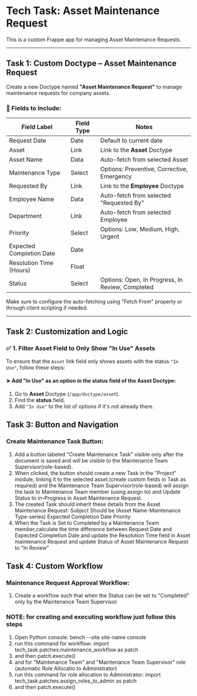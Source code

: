 # Tech Task: Asset Maintenance Request

This is a custom Frappe app for managing Asset Maintenance Requests.

---

## Task 1: Custom Doctype – Asset Maintenance Request

Create a new Doctype named **"Asset Maintenance Request"** to manage maintenance requests for company assets.

### 🔧 Fields to Include:

| Field Label                | Field Type  | Notes                                                                 |
|---------------------------|-------------|-----------------------------------------------------------------------|
| Request Date              | Date        | Default to current date                                              |
| Asset                     | Link        | Link to the **Asset** Doctype                                        |
| Asset Name                | Data        | Auto-fetch from selected Asset                                       |
| Maintenance Type          | Select      | Options: Preventive, Corrective, Emergency                           |
| Requested By              | Link        | Link to the **Employee** Doctype                                     |
| Employee Name             | Data        | Auto-fetch from selected "Requested By"                              |
| Department                | Link        | Auto-fetch from selected Employee                                    |
| Priority                  | Select      | Options: Low, Medium, High, Urgent                                   |
| Expected Completion Date  | Date        |                                                                       |
| Resolution Time (Hours)   | Float       |                                                                       |
| Status                    | Select      | Options: Open, In Progress, In Review, Completed                     |

Make sure to configure the auto-fetching using "Fetch From" property or through client scripting if needed.

---

## Task 2: Customization and Logic

### ✅ 1. Filter Asset Field to Only Show "In Use" Assets
To ensure that the `Asset` link field only shows assets with the status `"In Use"`, follow these steps:

#### ➤ Add "In Use" as an option in the **status** field of the **Asset** Doctype:
1. Go to **Asset** Doctype (`/app/doctype/asset`).
2. Find the **status** field.
3. Add `"In Use"` to the list of options if it's not already there.


## Task 3: Button and Navigation
### Create Maintenance Task Button:
1. Add a button labeled "Create Maintenance Task" visible only after the document is saved and will be visible to the Maintenance Team Supervisor(role-based).
2. When clicked, the button should create a new Task in the "Project" module, linking it to the selected asset.(create custom fields in Task as required) and the Maintenance Team Supervisor(role-based) will assign the task to Maintenance Team member (using assign to) and Update Status to in-Progress in Asset Maintenance Request.
3. The created Task should inherit these details from the Asset Maintenance Request:
   Subject Should be (Asset Name-Maintenance Type-series)
   Expected Completion Date
   Priority
4. When the Task is Set to Completed by a Maintenance Team member,calculate the time difference between Request Date and Expected Completion Date and update the  Resolution Time field in Asset maintenance Request and update Status of Asset Maintenance Request to "In Review"


## Task 4: Custom Workflow
### Maintenance Request Approval Workflow:
1. Create a workflow such that when the Status  can be set to "Completed" only by the Maintenance Team Supervisor.
### NOTE: for creating and executing workflow just follow this steps
1. Open Python console: bench --site site-name console
2. run this command for workflow: import tech_task.patches.maintenance_workflow as patch
3. and then patch.execute()
4. and for "Maintenance Team" and "Maintenance Team Supervisor" role (automatic Role Allocatio to Administrator)
5. run this command for role allocation to Administrator: import tech_task.patches.assign_roles_to_admin as patch
6. and then patch.execute()

